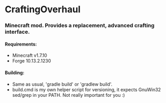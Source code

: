 # CraftingOverhaul
### Minecraft mod. Provides a replacement, advanced crafting interface.

#### Requirements:
* Minecraft v1.7.10
* Forge 10.13.2.1230

#### Building:
* Same as usual, 'gradle build' or 'gradlew build'.
* build.cmd is my own helper script for versioning, it expects GnuWin32 sed/grep in your PATH. Not really important for you :)

